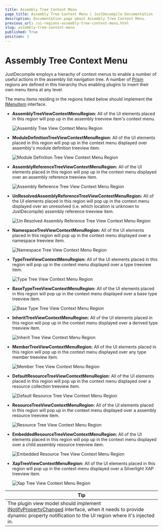 ```yaml
---
title: Assembly Tree Context Menu
page_title: Assembly Tree Context Menu | JustDecompile Documentation
description: Documentation page about Assembly Tree Context Menu.
previous_url: /ui-regions-assembly-tree-context-menu.html
slug: assembly-tree-context-menu
published: True
position: 1
---
```


# Assembly Tree Context Menu



JustDecompile employs a hierachy of context menus to enable a number of useful actions in the assembly list navigation tree. A number of [Prism](https://compositewpf.codeplex.com/) regions are defined in this hierarchy thus enabling plugins to insert their own menu items at any level.

The menu items residing in the regions listed below should implement the [IMenuItem](/api/t_justdecompile_api_core_imenuitem) interface.

*   **AssemblyTreeViewContextMenuRegion:** All of the UI elements placed in this region will pop up in the assembly treeview item's context menu.

    ![Assembly Tree View Context Menu Region](/media/AssemblyTreeViewContextMenuRegion.png)

*   **ModuleDefinitionTreeViewContextMenuRegion:** All of the UI elements placed in this region will pop up in the context menu displayed over assembly's module definition treeview item.

    ![Module Definition Tree View Context Menu Region](/media/ModuleDefinitionTreeViewContextMenuRegion.png)

*   **AssemblyReferenceTreeViewContextMenuRegion:** All of the UI elements placed in this region will pop up in the context menu displayed over an assembly reference treeview item.

    ![Assembly Reference Tree View Context Menu Region](/media/AssemblyReferenceTreeViewContextMenuRegion.png)

*   **UnResolvedAssemblyReferenceTreeViewContextMenuRegion:** All of the UI elements placed in this region will pop up in the context menu displayed over an unresolved (i.e. which location is unknown to JustDecompile) assembly reference treeview item.

    ![Un Resolved Assembly Reference Tree View Context Menu Region](/media/UnResolvedAssemblyReferenceTreeViewContextMenuRegion.png)

*   **NamespaceTreeViewContextMenuRegion:** All of the UI elements placed in this region will pop up in the context menu displayed over a namespace treeview item.

    ![Namespace Tree View Context Menu Region](/media/NamespaceTreeViewContextMenuRegion.png)

*   **TypeTreeViewContextMenuRegion:** All of the UI elements placed in this region will pop up in the context menu displayed over a type treeview item.

    ![Type Tree View Context Menu Region](/media/TypeTreeViewContextMenuRegion.png)

*   **BaseTypeTreeViewContextMenuRegion:** All of the UI elements placed in this region will pop up in the context menu displayed over a base type treeview item.

    ![Base Type Tree View Context Menu Region](/media/BaseTypeTreeViewContextMenuRegion.png)

*   **InheritTreeViewContextMenuRegion:** All of the UI elements placed in this region will pop up in the context menu displayed over a derived type treeview item.

    ![Inherit Tree View Context Menu Region](/media/InheritTreeViewContextMenuRegion.png)

*   **MemberTreeViewContextMenuRegion:** All of the UI elements placed in this region will pop up in the context menu displayed over any type member treeview item.

    ![Member Tree View Context Menu Region](/media/MemberTreeViewContextMenuRegion.png)

*   **DefaultResourceTreeViewContextMenuRegion:** All of the UI elements placed in this region will pop up in the context menu displayed over a resource collection treeview item.

    ![Default Resource Tree View Context Menu Region](/media/DefaultResourceTreeViewContextMenuRegion.png)

*   **ResourceTreeViewContextMenuRegion:** All of the UI elements placed in this region will pop up in the context menu displayed over a assembly resource treeview item.

    ![Resource Tree View Context Menu Region](/media/ResourceTreeViewContextMenuRegion.png)

*   **EmbeddedResourceTreeViewContextMenuRegion:** All of the UI elements placed in this region will pop up in the context menu displayed over a child assembly resource treeview item.

    ![Embedded Resource Tree View Context Menu Region](/media/EmbeddedResourceTreeViewContextMenuRegion.png)

*   **XapTreeViewContextMenuRegion:** All of the UI elements placed in this region will pop up in the context menu displayed over a Silverlight XAP treeview item.

    ![Xap Tree View Context Menu Region](/media/XapTreeViewContextMenuRegion.png)

Tip |
--- |
| The plugin view model should implement [INotifyPropertyChanged](https://msdn.microsoft.com/en-us/library/system.componentmodel.inotifypropertychanged.aspx) interface, when it needs to provide dynamic property notification to the UI region where it's injected in.
